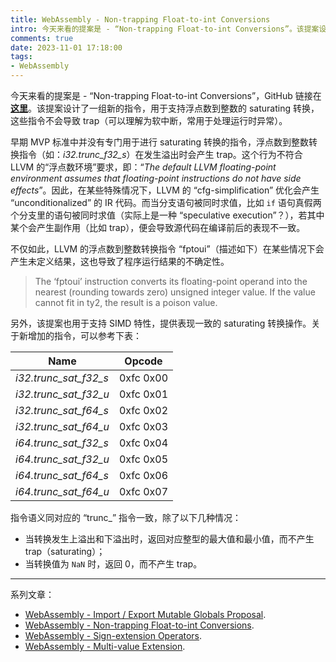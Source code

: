 ```yaml
---
title: WebAssembly - Non-trapping Float-to-int Conversions
intro: 今天来看的提案是 - “Non-trapping Float-to-int Conversions”。该提案设计了一组新的指令，用于支持浮点数到整数的 saturating 转换，这些指令不会导致 trap（可以理解为软中断，常用于处理运行时异常）。
comments: true
date: 2023-11-01 17:18:00
tags:
- WebAssembly
---
```



今天来看的提案是 - “Non-trapping Float-to-int Conversions”，GitHub 链接在<b>[这里](https://github.com/WebAssembly/nontrapping-float-to-int-conversions/blob/main/proposals/nontrapping-float-to-int-conversion/Overview.md)</b>。该提案设计了一组新的指令，用于支持浮点数到整数的 saturating 转换，这些指令不会导致 trap（可以理解为软中断，常用于处理运行时异常）。

早期 MVP 标准中并没有专门用于进行 saturating 转换的指令，浮点数到整数转换指令（如：*i32.trunc_f32_s*）在发生溢出时会产生 trap。这个行为不符合 LLVM 的“浮点数环境”要求，即：“<i>The default LLVM floating-point environment assumes that floating-point instructions do not have side effects</i>”。因此，在某些特殊情况下，LLVM 的 “cfg-simplification” 优化会产生 “unconditionalized” 的 IR 代码。而当分支语句被同时求值，比如 `if` 语句真假两个分支里的语句被同时求值（实际上是一种 “speculative execution”？），若其中某个会产生副作用（比如 trap），便会导致源代码在编译前后的表现不一致。

不仅如此，LLVM 的浮点数到整数转换指令 “fptoui”（描述如下）在某些情况下会产生未定义结果，这也导致了程序运行结果的不确定性。

> The ‘fptoui’ instruction converts its floating-point operand into the nearest (rounding towards zero) unsigned integer value. If the value cannot fit in ty2, the result is a poison value.

另外，该提案也用于支持 SIMD 特性，提供表现一致的 saturating 转换操作。关于新增加的指令，可以参考下表：

| Name    | Opcode |
| -------- | ------- |
| *i32.trunc_sat_f32_s*  | 0xfc 0x00   |
| *i32.trunc_sat_f32_u*  |	0xfc 0x01	 |
| *i32.trunc_sat_f64_s*  |	0xfc 0x02
| *i32.trunc_sat_f64_u*  |	0xfc 0x03 |
| *i64.trunc_sat_f32_s*  |	0xfc 0x04	 |
| *i64.trunc_sat_f32_u*  |	0xfc 0x05	|
| *i64.trunc_sat_f64_s*  |	0xfc 0x06 |
| *i64.trunc_sat_f64_u*  |	0xfc 0x07| 

指令语义同对应的 “trunc_” 指令一致，除了以下几种情况：

* 当转换发生上溢出和下溢出时，返回对应整型的最大值和最小值，而不产生 trap（saturating）；
* 当转换值为 `NaN` 时，返回 0，而不产生 trap。

<hr>

系列文章：

* [WebAssembly - Import / Export Mutable Globals Proposal](/2023/10/31/WebAssembly-Import-Export-Mutable-Globals-Proposal/).
* [WebAssembly - Non-trapping Float-to-int Conversions](/2023/11/01/WebAssembly-Non-trapping-Float-to-int-Conversions/).
* [WebAssembly - Sign-extension Operators](/2023/11/01/WebAssembly-Sign-extension-operators/).
* [WebAssembly - Multi-value Extension](/2023/11/01/WebAssembly-Multi-value-Extension/).
